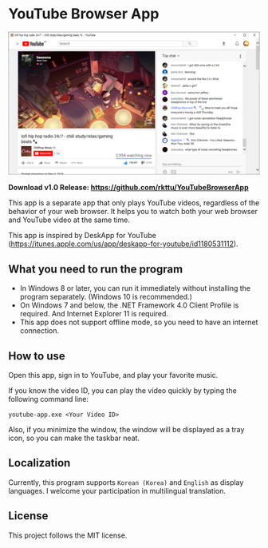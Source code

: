 # YouTube Browser App

![Image of YouTube Browser App](screenshot.png)

**Download v1.0 Release: https://github.com/rkttu/YouTubeBrowserApp**

This app is a separate app that only plays YouTube videos, regardless of the behavior of your web browser. It helps you to watch both your web browser and YouTube video at the same time.

This app is inspired by DeskApp for YouTube (https://itunes.apple.com/us/app/deskapp-for-youtube/id1180531112).

## What you need to run the program

* In Windows 8 or later, you can run it immediately without installing the program separately. (Windows 10 is recommended.)
* On Windows 7 and below, the .NET Framework 4.0 Client Profile is required. And Internet Explorer 11 is required.
* This app does not support offline mode, so you need to have an internet connection.

## How to use

Open this app, sign in to YouTube, and play your favorite music.

If you know the video ID, you can play the video quickly by typing the following command line:

```
youtube-app.exe <Your Video ID>
```

Also, if you minimize the window, the window will be displayed as a tray icon, so you can make the taskbar neat.

## Localization

Currently, this program supports `Korean (Korea)` and `English` as display languages. I welcome your participation in multilingual translation.

## License

This project follows the MIT license.
